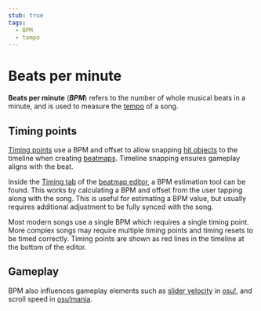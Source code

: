 ```yaml
---
stub: true
tags:
  - BPM
  - tempo
---
```


# Beats per minute

**Beats per minute** (***BPM***) refers to the number of whole musical beats in a minute, and is used to measure the [tempo](https://en.wikipedia.org/wiki/Tempo) of a song.

## Timing points

[Timing points](/wiki/Beatmapping/Timing_section) use a BPM and offset to allow snapping [hit objects](/wiki/Hit_object) to the timeline when creating [beatmaps](/wiki/Beatmap). Timeline snapping ensures gameplay aligns with the beat.

Inside the [Timing tab](/wiki/Client/Beatmap_editor/Timing) of the [beatmap editor](/wiki/Client/Beatmap_editor), a BPM estimation tool can be found. This works by calculating a BPM and offset from the user tapping along with the song. This is useful for estimating a BPM value, but usually requires additional adjustment to be fully synced with the song.

Most modern songs use a single BPM which requires a single timing point. More complex songs may require multiple timing points and timing resets to be timed correctly. Timing points are shown as red lines in the timeline at the bottom of the editor.

## Gameplay

BPM also influences gameplay elements such as [slider velocity](/wiki/Hit_object/Slider_velocity) in [osu!](/wiki/Game_mode/osu!), and scroll speed in [osu!mania](/wiki/Game_mode/osu!mania).

<!-- TODO: Insert links -->

